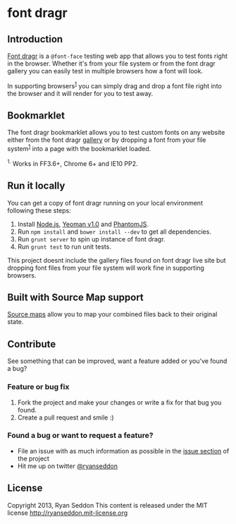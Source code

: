 # font dragr

## Introduction

[Font dragr](https://fontdragr.js.org/) is a `@font-face` testing web app that allows you to test fonts right in the browser. Whether it's from your file system or from the font dragr gallery you can easily test in multiple browsers how a font will look.

In supporting browsers<sup><a href="#sup1">1</a></sup> you can simply drag and drop a font file right into the browser and it will render for you to test away.

## Bookmarklet

The font dragr bookmarklet allows you to test custom fonts on any website either from the font dragr [gallery](http://dev.fontdragr.com/gallery) or by dropping a font from your file system<sup><a href="#sup1">1</a></sup> into a page with the bookmarklet loaded.

<sup name="sup1">1.</sup> Works in FF3.6+, Chrome 6+ and IE10 PP2.

## Run it locally

You can get a copy of font dragr running on your local environment following these steps:

1. Install [Node.js](nodejs.org), [Yeoman v1.0](http://yeoman.io) and [PhantomJS](http://phantomjs.org/).
2. Run `npm install` and `bower install --dev` to get all dependencies.
3. Run `grunt server` to spin up instance of font dragr.
4. Run `grunt test` to run unit tests.

This project doesnt include the gallery files found on font dragr live site but dropping font files from your file system will work fine in supporting browsers.

## Built with Source Map support

[Source maps](http://www.html5rocks.com/en/tutorials/developertools/sourcemaps/) allow you to map your combined files back to their original state.

## Contribute

See something that can be improved, want a feature added or you've found a bug?

### Feature or bug fix

1. Fork the project and make your changes or write a fix for that bug you found.
2. Create a pull request and smile :)

### Found a bug or want to request a feature?

* File an issue with as much information as possible in the [issue section](/ryanseddon/font-dragr/issues) of the project
* Hit me up on twitter [@ryanseddon](https://twitter.com/ryanseddon)

## License

Copyright 2013, Ryan Seddon
This content is released under the MIT license
http://ryanseddon.mit-license.org
